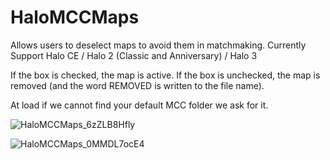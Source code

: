 # HaloMCCMaps

Allows users to deselect maps to avoid them in matchmaking.
Currently Support Halo CE / Halo 2 (Classic and Anniversary) / Halo 3

If the box is checked, the map is active.
If the box is unchecked, the map is removed (and the word REMOVED is written to the file name).

At load if we cannot find your default MCC folder we ask for it.


![HaloMCCMaps_6zZLB8Hfly](https://github.com/theffapanda/HaloMCCMapSelector/assets/148169591/f5aab774-7dab-4778-8b99-2f3f42cf80f1)

![HaloMCCMaps_0MMDL7ocE4](https://github.com/theffapanda/HaloMCCMapSelector/assets/148169591/c845145b-f63c-410c-960c-49587de394bc)
